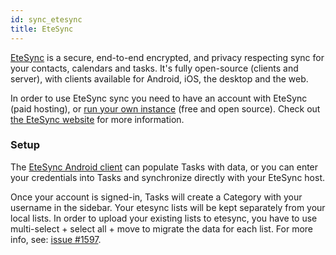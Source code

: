 ```yaml
---
id: sync_etesync
title: EteSync
---
```


[EteSync](https://www.etesync.com) is a secure, end-to-end encrypted,
and privacy respecting sync for your contacts, calendars and tasks. It's
fully open-source (clients and server), with clients available for
Android, iOS, the desktop and the web.

In order to use EteSync sync you need to have an account with EteSync (paid
hosting), or [run your own instance](https://github.com/etesync/server) (free
and open source).  Check out [the EteSync website](https://www.etesync.com/)
for more information.

### Setup

The [EteSync Android
client](https://play.google.com/store/apps/details?id=com.etesync.syncadapter)
can populate Tasks with data, or you can enter your credentials into Tasks and
synchronize directly with your EteSync host.

Once your account is signed-in, Tasks will create a Category with your username in the sidebar. Your etesync lists will be kept separately from your local lists. In order to upload your existing lists to etesync, you have to use multi-select + select all + move to migrate the data for each list. For more info, see: [issue #1597](https://github.com/tasks/tasks/issues/1597).
